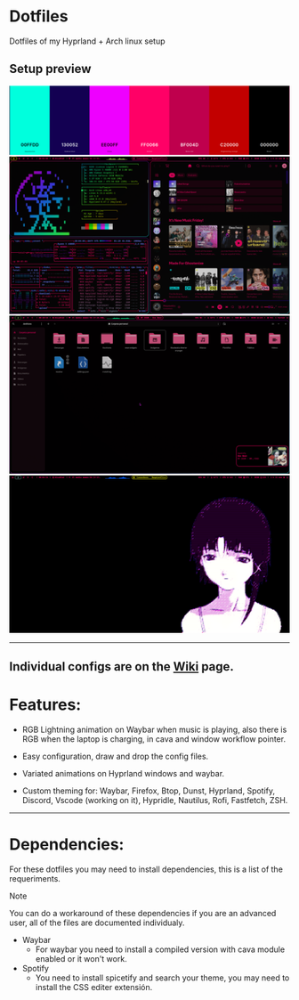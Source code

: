 # Dotfiles
Dotfiles of my Hyprland + Arch linux setup
## Setup preview

![4](preview/palette.jpg) ![1](preview/general_1.jpg) ![2](preview/general_2.jpg) ![3](preview/general_3.jpg) 

---

Individual configs are on the [Wiki](https://github.com/Axel-DaMage/Dotfiles/wiki) page.
---
<H1> Features: </H1>

* RGB Lightning animation on Waybar when music is playing, also there is RGB when the laptop is charging, in cava and window workflow pointer.

* Easy configuration, draw and drop the config files.

* Variated animations on Hyprland windows and waybar.

* Custom theming for: Waybar, Firefox, Btop, Dunst, Hyprland, Spotify, Discord, Vscode (working on it), Hypridle, Nautilus, Rofi, Fastfetch, ZSH.
---
<H1> Dependencies: </H1>

For these dotfiles you may need to install dependencies, this is a list of the requeriments.
> [!NOTE]
> You can do a workaround of these dependencies if you are an advanced user, all of the files are documented individualy.

* Waybar
    * For waybar you need to install a compiled version with cava module enabled or it won't work.
* Spotify
    * You need to install spicetify and search your theme, you may need to install the CSS editer extensión.

